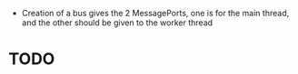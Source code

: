 
- Creation of a bus gives the 2 MessagePorts, one is for the main thread, and the other should be given to the worker thread

# TODO
